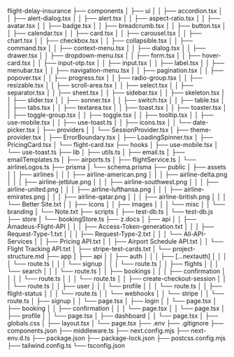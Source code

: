 flight-delay-insurance
├── components
│ ├── ui
│ │ ├── accordion.tsx
│ │ ├── alert-dialog.tsx
│ │ ├── alert.tsx
│ │ ├── aspect-ratio.tsx
│ │ ├── avatar.tsx
│ │ ├── badge.tsx
│ │ ├── breadcrumb.tsx
│ │ ├── button.tsx
│ │ ├── calendar.tsx
│ │ ├── card.tsx
│ │ ├── carousel.tsx
│ │ ├── chart.tsx
│ │ ├── checkbox.tsx
│ │ ├── collapsible.tsx
│ │ ├── command.tsx
│ │ ├── context-menu.tsx
│ │ ├── dialog.tsx
│ │ ├── drawer.tsx
│ │ ├── dropdown-menu.tsx
│ │ ├── form.tsx
│ │ ├── hover-card.tsx
│ │ ├── input-otp.tsx
│ │ ├── input.tsx
│ │ ├── label.tsx
│ │ ├── menubar.tsx
│ │ ├── navigation-menu.tsx
│ │ ├── pagination.tsx
│ │ ├── popover.tsx
│ │ ├── progress.tsx
│ │ ├── radio-group.tsx
│ │ ├── resizable.tsx
│ │ ├── scroll-area.tsx
│ │ ├── select.tsx
│ │ ├── separator.tsx
│ │ ├── sheet.tsx
│ │ ├── sidebar.tsx
│ │ ├── skeleton.tsx
│ │ ├── slider.tsx
│ │ ├── sonner.tsx
│ │ ├── switch.tsx
│ │ ├── table.tsx
│ │ ├── tabs.tsx
│ │ ├── textarea.tsx
│ │ ├── toast.tsx
│ │ ├── toaster.tsx
│ │ ├── toggle-group.tsx
│ │ ├── toggle.tsx
│ │ ├── tooltip.tsx
│ │ ├── use-mobile.tsx
│ │ ├── use-toast.ts
│ │ ├── icons.tsx
│ │ └── date-picker.tsx
│ ├── providers
│ │ └── SessionProvider.tsx
│ ├── theme-provider.tsx
│ ├── ErrorBoundary.tsx
│ ├── LoadingSpinner.tsx
│ ├── PricingCard.tsx
│ └── flight-card.tsx
├── hooks
│ ├── use-mobile.tsx
│ └── use-toast.ts
├── lib
│ ├── utils.ts
│ ├── email.ts
│ ├── emailTemplates.ts
│ ├── airports.ts
│ ├── flightService.ts
│ └── airlineLogos.ts
├── prisma
│ └── schema.prisma
├── public
│ ├── assets
│ │ ├── airlines
│ │ │ ├── airline-american.png
│ │ │ ├── airline-delta.png
│ │ │ ├── airline-jetblue.png
│ │ │ ├── airline-southwest.png
│ │ │ ├── airline-united.png
│ │ │ ├── airline-lufthansa.png
│ │ │ ├── airline-emirates.png
│ │ │ ├── airline-qatar.png
│ │ │ ├── airline-british.png
│ │ │ └── Better Site.txt
│ │ ├── icons
│ │ ├── images
│ │ │ └── misc
│ │ └── branding
│ └── Note.txt
├── scripts
│ ├── test-db.ts
│ └── test-db.js
├── store
│ └── bookingStore.ts
├── z.docs
│ ├── api
│ │ ├── Amadeus-Flight-API
│ │ │ ├── Access-Token-generation.txt
│ │ │ ├── Request-Type-1.txt
│ │ │ ├── Request-Type-2.txt
│ │ │ └── All-API-Services
│ │ ├── Pricing API.txt
│ │ ├── Airport Schedule API.txt
│ │ └── Flight Tracking API.txt
│ ├── stripe-test-cards.txt
│ └── project-structure.md
├── app
│ ├── api
│ │ ├── auth
│ │ │ ├── [...nextauth]
│ │ │ │ └── route.ts
│ │ │ └── signup
│ │ │ └── route.ts
│ │ ├── flights
│ │ │ └── search
│ │ │ └── route.ts
│ │ ├── bookings
│ │ │ ├── confirmation
│ │ │ │ └── route.ts
│ │ │ └── route.ts
│ │ ├── create-checkout-session
│ │ │ └── route.ts
│ │ ├── user
│ │ │ └── profile
│ │ │ └── route.ts
│ │ ├── flight-status
│ │ │ └── route.ts
│ │ └── webhooks
│ │ └── stripe
│ │ └── route.ts
│ ├── signup
│ │ └── page.tsx
│ ├── login
│ │ └── page.tsx
│ ├── booking
│ │ ├── confirmation
│ │ │ └── page.tsx
│ │ └── page.tsx
│ ├── profile
│ │ └── page.tsx
│ ├── dashboard
│ │ └── page.tsx
│ ├── globals.css
│ ├── layout.tsx
│ └── page.tsx
├── .env
├── .gitignore
├── components.json
├── middleware.ts
├── next.config.mjs
├── next-env.d.ts
├── package.json
├── package-lock.json
├── postcss.config.mjs
├── tailwind.config.ts
└── tsconfig.json
